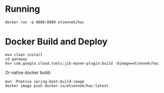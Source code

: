 # Running

`docker run -p 8080:8080 etiennek/hac`

# Docker Build and Deploy

```shell
mvn clean install
cd gateway
mvn com.google.cloud.tools:jib-maven-plugin:build -Dimage=etiennek/hac
```

Or native docker build:
```
mvn -Pnative spring-boot:build-image
docker image push docker.io/etiennek/hac:latest
```
